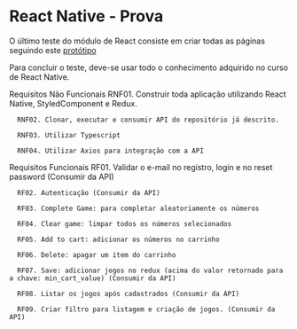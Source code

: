 # React Native - Prova

O último teste do módulo de React consiste em criar todas as páginas seguindo este
<a href="https://xd.adobe.com/view/4bd3fba7-f671-4202-b5e2-17137367ef1d-1e80/screen/8497f9e8-5eff-4ae8-8380-b1874cd674c0/">protótipo</a>

Para concluir o teste, deve-se usar todo o conhecimento adquirido no curso de React Native.

Requisitos Não Funcionais
      RNF01. Construir toda aplicação utilizando React Native, StyledComponent e Redux.

      RNF02. Clonar, executar e consumir API do repositório já descrito. 

      RNF03. Utilizar Typescript

      RNF04. Utilizar Axios para integração com a API

Requisitos Funcionais
      RF01. Validar o e-mail no registro, login e no reset password (Consumir da API) 

      RF02. Autenticação (Consumir da API) 

      RF03. Complete Game: para completar aleatoriamente os números

      RF04. Clear game: limpar todos os números selecionados

      RF05. Add to cart: adicionar os números no carrinho

      RF06. Delete: apagar um item do carrinho

      RF07. Save: adicionar jogos no redux (acima do valor retornado para a chave: min_cart_value) (Consumir da API) 

      RF08. Listar os jogos após cadastrados (Consumir da API) 

      RF09. Criar filtro para listagem e criação de jogos. (Consumir da API) 
